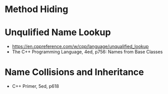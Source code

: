 # Method Hiding
# Unqulified Name Lookup

* https://en.cppreference.com/w/cpp/language/unqualified_lookup
* The C++ Programming Language, 4ed, p756: Names from Base Classes

# Name Collisions and Inheritance
* C++ Primer, 5ed, p618